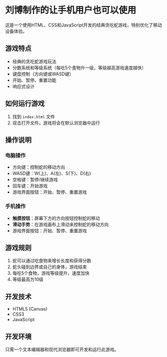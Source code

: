 # 刘博制作的让手机用户也可以使用

这是一个使用HTML、CSS和JavaScript开发的经典贪吃蛇游戏，特别优化了移动设备体验。

## 游戏特点

- 经典的贪吃蛇游戏玩法
- 分数系统和等级系统（每吃5个食物升一级，等级越高游戏速度越快）
- 键盘控制（方向键或WASD键）
- 开始、暂停、重置功能
- 响应式设计

## 如何运行游戏

1. 找到 `index.html` 文件
2. 双击打开文件，游戏将会在默认浏览器中运行

## 操作说明

### 电脑操作
- 方向键：控制蛇的移动方向
- WASD键：W(上)、A(左)、S(下)、D(右)
- 空格键：暂停/继续游戏
- 回车键：开始游戏
- 游戏界面按钮：开始、暂停、重置游戏

### 手机操作
- **触摸按钮**：屏幕下方的方向按钮控制蛇的移动
- **滑动手势**：在游戏画布上滑动来控制蛇的移动方向
- 游戏界面按钮：开始、暂停、重置游戏

## 游戏规则

1. 蛇可以通过吃食物来增长长度和获得分数
2. 蛇头碰到边界或自己的身体，游戏结束
3. 每吃5个食物，游戏等级提升，速度加快
4. 等级最高为10级

## 开发技术

- HTML5 (Canvas)
- CSS3
- JavaScript

## 开发环境

只需一个文本编辑器和现代浏览器即可开发和运行此游戏。
